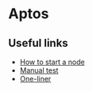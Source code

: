 # Aptos
## Useful links
  * [How to start a node](https://aptos.dev/tutorials/run-a-fullnode)
  * [Manual test](https://www.nodex.run/aptos_test/)
  * [One-liner](https://api.zvalid.com/aptos.sh)
